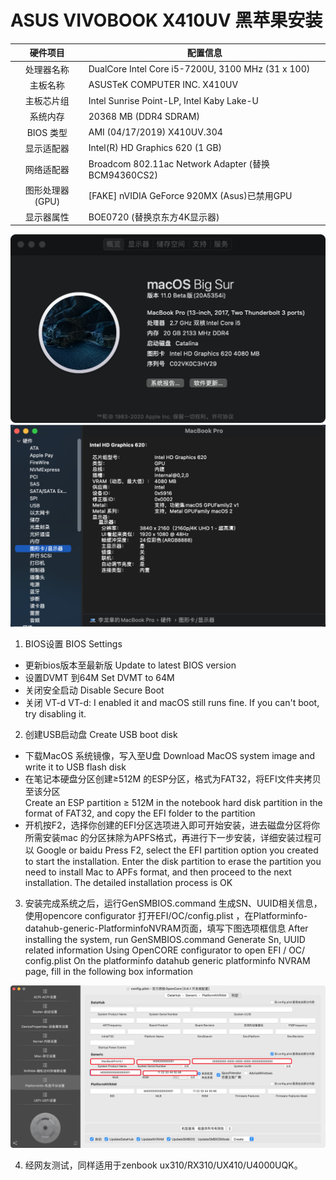 #  ASUS VIVOBOOK X410UV 黑苹果安装

|硬件项目|配置信息|
|:-----:|-----|
|处理器名称| DualCore Intel Core i5-7200U, 3100 MHz (31 x 100)|
|主板名称|ASUSTeK COMPUTER INC. X410UV|
|主板芯片组|Intel Sunrise Point-LP, Intel Kaby Lake-U|
|系统内存|20368 MB (DDR4 SDRAM)|
|BIOS 类型|AMI (04/17/2019)   X410UV.304|
|显示适配器|Intel(R) HD Graphics 620 (1 GB)|
|网络适配器|Broadcom 802.11ac Network Adapter (替换BCM94360CS2)|
|图形处理器(GPU)|[FAKE] nVIDIA GeForce 920MX (Asus)已禁用GPU|
|显示器属性|BOE0720 (替换京东方4K显示器)|


  ![GenSMBIOS](./resource/1.png)   
  ![GenSMBIOS](./resource/2.png)   
  
  
1. BIOS设置 BIOS Settings 
* 更新bios版本至最新版 Update to latest BIOS version
* 设置DVMT 到64M Set DVMT to 64M
* 关闭安全启动 Disable Secure Boot
* 关闭 VT-d VT-d: I enabled it and macOS still runs fine. If you can't boot, try disabling it.

2. 创建USB启动盘 Create USB boot disk
* 下载MacOS 系统镜像，写入至U盘 Download MacOS system image and write it to USB flash disk  
* 在笔记本硬盘分区创建≥512M 的ESP分区，格式为FAT32，将EFI文件夹拷贝至该分区  
Create an ESP partition ≥ 512M in the notebook hard disk partition in the format of FAT32, and copy the EFI folder to the partition 
* 开机按F2，选择你创建的EFI分区选项进入即可开始安装，进去磁盘分区将你所需安装mac 的分区抹除为APFS格式，再进行下一步安装，详细安装过程可以  Google or baidu  Press F2, select the EFI partition option you created to start the installation. Enter the disk partition to erase the partition you need to install Mac to APFs format, and then proceed to the next installation. The detailed installation process is OK

3. 安装完成系统之后，运行GenSMBIOS.command 生成SN、UUID相关信息，使用opencore configurator 打开EFI/OC/config.plist ，在Platforminfo-datahub-generic-PlatforminfoNVRAM页面，填写下图选项框信息  After installing the system, run GenSMBIOS.command Generate Sn, UUID related information 
Using OpenCORE configurator to open EFI / OC/ config.plist On the platforminfo datahub generic platforminfo NVRAM page, fill in the following box information

  ![GenSMBIOS](./resource/3.jpg)   
  
  4. 经网友测试，同样适用于zenbook ux310/RX310/UX410/U4000UQK。
